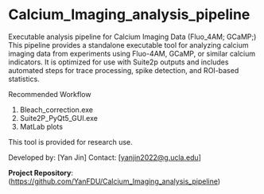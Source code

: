 # Calcium_Imaging_analysis_pipeline
Executable analysis pipeline for Calcium Imaging Data (Fluo_4AM; GCaMP;)
This pipeline provides a standalone executable tool for analyzing calcium imaging data from experiments using Fluo-4AM, GCaMP, or similar calcium indicators. It is optimized for use with Suite2p outputs and includes automated steps for trace processing, spike detection, and ROI-based statistics.

Recommended Workflow
1. Bleach_correction.exe
2. Suite2P_PyQt5_GUI.exe
3. MatLab plots


This tool is provided for research use. 


Developed by: [Yan Jin]
Contact: [yanjin2022@g.ucla.edu]

**Project Repository**: (https://github.com/YanFDU/Calcium_Imaging_analysis_pipeline)


